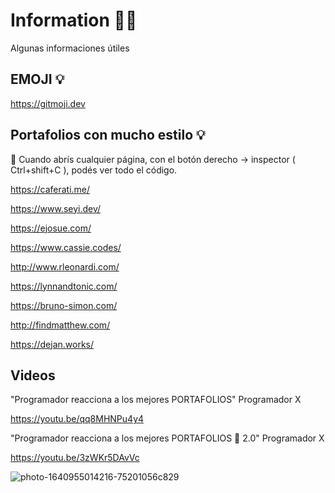 # Information :technologist:
Algunas informaciones útiles

## EMOJI :bulb: 

https://gitmoji.dev

## Portafolios con mucho estilo :bulb:

:art: Cuando abrís cualquier página, con el botón derecho -> inspector ( Ctrl+shift+C ), podés ver todo el código.

https://caferati.me/

https://www.seyi.dev/

https://ejosue.com/

https://www.cassie.codes/

http://www.rleonardi.com/

https://lynnandtonic.com/

https://bruno-simon.com/

http://findmatthew.com/

https://dejan.works/

## Videos

"Programador reacciona a los mejores PORTAFOLIOS" Programador X 

https://youtu.be/qq8MHNPu4y4

"Programador reacciona a los mejores PORTAFOLIOS 💼 2.0" Programador X

https://youtu.be/3zWKr5DAvVc

![photo-1640955014216-75201056c829](https://user-images.githubusercontent.com/92184167/187005533-d6801522-0296-4b5f-947a-43202c8bf185.jpg)
